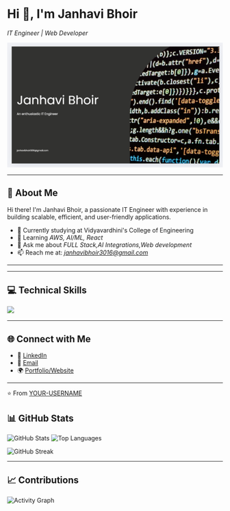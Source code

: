 # Hi 👋, I'm Janhavi Bhoir
*IT Engineer | Web Developer*

<img src="https://github.com/janhavibhoir/janhavibhoir/blob/main/mybanner.png?raw=true"  width="800"/>

---

## 🚀 About Me
Hi there! I'm Janhavi Bhoir, a passionate IT Engineer with experience in building scalable, efficient, and user-friendly applications.

- 🔭 Currently studying at Vidyavardhini's College of Engineering 
- 🌱 Learning *AWS, AI/ML, React*  
- 💬 Ask me about *FULL Stack,AI Integrations,Web development*  
- 📫 Reach me at: *janhavibhoir3016@gmail.com*

---




---

## 💻 Technical Skills

<p align="left">
<img src="https://skillicons.dev/icons?i=js,ts,nodejs,express,mongodb,mysql,flutter,html,css,docker,git,github,firebase,django,redis,linux,aws,python,java,c,cpp&perline=12" />
</p>

---
## 🌐 Connect with Me
- 💼 [LinkedIn](https://www.linkedin.com/in/your-linkedin)  
- 📧 [Email](mailto:your@email.com)  
- 🌍 [Portfolio/Website](https://your-website.com)

---

⭐️ From [YOUR-USERNAME](https://github.com/YOUR-USERNAME)

## 📊 GitHub Stats

![GitHub Stats](https://github-readme-stats.vercel.app/api?username=YOURUSERNAME&show_icons=true&theme=radical)
![Top Languages](https://github-readme-stats.vercel.app/api/top-langs/?username=YOURUSERNAME&layout=compact&theme=radical)

![GitHub Streak](https://github-readme-streak-stats.herokuapp.com/?user=YOURUSERNAME&theme=radical)

---

## 📈 Contributions

![Activity Graph](https://github-readme-activity-graph.vercel.app/graph?username=YOURUSERNAME&theme=react-dark)
